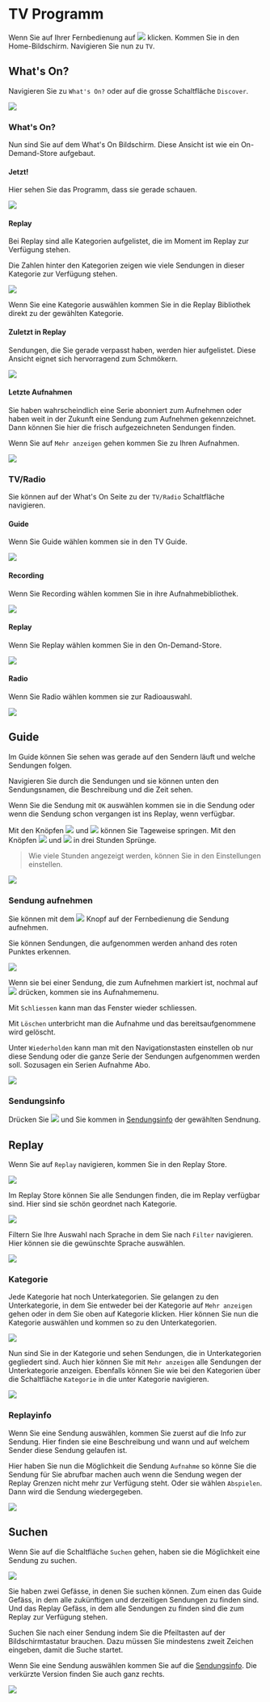 # TV Programm

Wenn Sie auf Ihrer Fernbedienung auf ![](../img/tv/button_home.png) klicken. Kommen Sie in den Home-Bildschirm. Navigieren Sie nun zu `TV`.

## What's On?

Navigieren Sie zu `What's On?` oder auf die grosse Schaltfläche `Discover`.

![](../img/tv/tv_whatsonchose.png) 

### What's On?

Nun sind Sie auf dem What's On Bildschirm. Diese Ansicht ist wie ein On-Demand-Store aufgebaut.

#### Jetzt!

Hier sehen Sie das Programm, dass sie gerade schauen.

![](../img/tv/whatson_whatson_jetzt.jpg) 

#### Replay

Bei Replay sind alle Kategorien aufgelistet, die im Moment im Replay zur Verfügung stehen.

Die Zahlen hinter den Kategorien zeigen wie viele Sendungen in dieser Kategorie zur Verfügung stehen.

![](../img/tv/whatson_whatson_replay.jpg) 

Wenn Sie eine Kategorie auswählen kommen Sie in die Replay Bibliothek direkt zu der gewählten Kategorie. 

#### Zuletzt in Replay

Sendungen, die Sie gerade verpasst haben, werden hier aufgelistet. Diese Ansicht eignet sich hervorragend zum Schmökern.

![](../img/tv/whatson_whatson_zuletztreplay.jpg) 

#### Letzte Aufnahmen

Sie haben wahrscheindlich eine Serie abonniert zum Aufnehmen oder haben weit in der Zukunft eine Sendung zum Aufnehmen gekennzeichnet. Dann können Sie hier die frisch aufgezeichneten Sendungen finden.

Wenn Sie auf `Mehr anzeigen` gehen kommen Sie zu Ihren Aufnahmen.

![](../img/tv/whatson_whatson_letztaufnahme.jpg) 

### TV/Radio

Sie können auf der What's On Seite zu der `TV/Radio` Schaltfläche navigieren.

#### Guide

Wenn Sie Guide wählen kommen sie in den TV Guide.

![](../img/tv/whatson_tvradio_guide.jpg) 

#### Recording

Wenn Sie Recording wählen kommen Sie in ihre Aufnahmebibliothek.

![](../img/tv/whatson_tvradio_recording.jpg) 

#### Replay

Wenn Sie Replay wählen kommen Sie in den On-Demand-Store.

![](../img/tv/whatson_tvradio_replay.jpg) 

#### Radio

Wenn Sie Radio wählen kommen sie zur Radioauswahl.

![](../img/tv/whatson_tvradio_radio.jpg) 

## Guide

Im Guide können Sie sehen was gerade auf den Sendern läuft und welche Sendungen folgen.

Navigieren Sie durch die Sendungen und sie können unten den Sendungsnamen, die Beschreibung und die Zeit sehen.

Wenn Sie die Sendung mit `OK` auswählen kommen sie in die Sendung oder wenn die Sendung schon vergangen ist ins Replay, wenn verfügbar.

Mit den Knöpfen ![](../img/tv/button_sendback.png) und ![](../img/tv/button_sendfor.png) können Sie Tageweise springen. Mit den Knöpfen ![](../img/tv/button_spolfor.png) und ![](../img/tv/button_spolback.png) in drei Stunden Sprünge.

> Wie viele Stunden angezeigt werden, können Sie in den Einstellungen einstellen.

![](../img/tv/tv_guidechose.png) 

### Sendung aufnehmen

Sie können mit dem ![](../img/tv/button_record.png) Knopf auf der Fernbedienung die Sendung aufnehmen.

Sie können Sendungen, die aufgenommen werden anhand des roten Punktes erkennen.

![](../img/tv/guide_aufnehmen.jpg) 

Wenn sie bei einer Sendung, die zum Aufnehmen markiert ist, nochmal auf ![](../img/tv/button_record.png) drücken, kommen sie ins Aufnahmemenu.

Mit `Schliessen` kann man das Fenster wieder schliessen.

Mit `Löschen` unterbricht man die Aufnahme und das bereitsaufgenommene wird gelöscht.

Unter `Wiederholden` kann man mit den Navigationstasten einstellen ob nur diese Sendung oder die ganze Serie der Sendungen aufgenommen werden soll. Sozusagen ein Serien Aufnahme Abo.

![](../img/tv/info_aufnehmen_wiederholen.jpg) 

### Sendungsinfo

Drücken Sie ![](../img/tv/button_info.png) und Sie kommen in [Sendungsinfo](../senderinformation/#infomenu "Sendungsinfo") der gewählten Sendnung.

## Replay

Wenn Sie auf `Replay` navigieren, kommen Sie in den Replay Store.

![](../img/tv/tv_replaychose.png) 

Im Replay Store können Sie alle Sendungen finden, die im Replay verfügbar sind. Hier sind sie schön geordnet nach Kategorie.

![](../img/tv/replay_replay.jpg) 

Filtern Sie Ihre Auswahl nach Sprache in dem Sie nach `Filter` navigieren. Hier können sie die gewünschte Sprache auswählen.

![](../img/tv/replay_filter.jpg) 

### Kategorie

Jede Kategorie hat noch Unterkategorien. Sie gelangen zu den Unterkategorie, in dem Sie entweder bei der Kategorie auf `Mehr anzeigen` gehen oder in dem Sie oben auf Kategorie klicken. Hier können Sie nun die Kategorie auswählen und kommen so zu den Unterkategorien.

![](../img/tv/replay_auswkategorie.jpg) 

Nun sind Sie in der Kategorie und sehen Sendungen, die in Unterkategorien gegliedert sind. Auch hier können Sie mit `Mehr anzeigen` alle Sendungen der Unterkategorie anzeigen. Ebenfalls können Sie wie bei den Kategorien über die Schaltfläche `Kategorie` in die unter Kategorie navigieren.

![](../img/tv/replay_kategorie.jpg) 

### Replayinfo

Wenn Sie eine Sendung auswählen, kommen Sie zuerst auf die Info zur Sendung. Hier finden sie eine Beschreibung und wann und auf welchem Sender diese Sendung gelaufen ist.

Hier haben Sie nun die Möglichkeit die Sendung `Aufnahme` so könne Sie die Sendung für Sie abrufbar machen auch wenn die Sendung wegen der Replay Grenzen nicht mehr zur Verfügung steht. Oder sie wählen `Abspielen`. Dann wird die Sendung wiedergegeben.

![](../img/tv/replay_info.jpg) 

## Suchen

Wenn Sie auf die Schaltfläche `Suchen` gehen, haben sie die Möglichkeit eine Sendung zu suchen.

![](../img/tv/tv_searchchose.png) 

Sie haben zwei Gefässe, in denen Sie suchen können. Zum einen das Guide Gefäss, in dem alle zukünftigen und derzeitigen Sendungen zu finden sind. Und das Replay Gefäss, in dem alle Sendungen zu finden sind die zum Replay zur Verfügung stehen.

Suchen Sie nach einer Sendung indem Sie die Pfeiltasten auf der Bildschirmtastatur brauchen. Dazu müssen Sie mindestens zweit Zeichen eingeben, damit die Suche startet.

Wenn Sie eine Sendung auswählen kommen Sie auf die [Sendungsinfo](../senderinformation/#infomenu "Sendungsinfo"). Die verkürzte Version finden Sie auch ganz rechts.

![](../img/tv/search_search.jpg) 